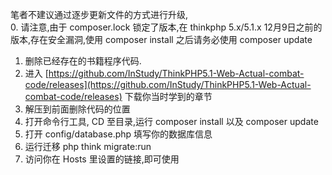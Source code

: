 笔者不建议通过逐步更新文件的方式进行升级,  
0. 请注意,由于 composer.lock 锁定了版本,在 thinkphp 5.x/5.1.x 12月9日之前的版本,存在安全漏洞,使用 composer install 之后请务必使用 composer update
1. 删除已经存在的书籍程序代码.  
2. 进入 [https://github.com/InStudy/ThinkPHP5.1-Web-Actual-combat-code/releases](https://github.com/InStudy/ThinkPHP5.1-Web-Actual-combat-code/releases) 下载你当时学到的章节
3. 解压到前面删除代码的位置
4. 打开命令行工具, CD 至目录,运行 composer install 以及 composer update
5. 打开 config/database.php 填写你的数据库信息
6. 运行迁移 php think migrate:run
5. 访问你在 Hosts 里设置的链接,即可使用